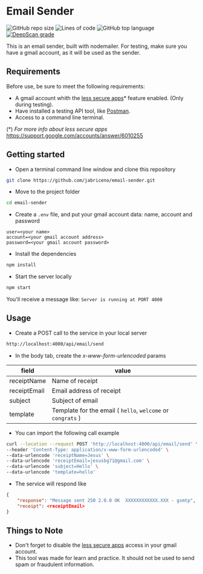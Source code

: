 # Email Sender

![GitHub repo size](https://img.shields.io/github/repo-size/jabriceno/email-sender)
![Lines of code](https://img.shields.io/tokei/lines/github/jabriceno/email-sender)
![GitHub top language](https://img.shields.io/github/languages/top/jabriceno/email-sender)
[![DeepScan grade](https://deepscan.io/api/teams/15390/projects/18552/branches/457361/badge/grade.svg)](https://deepscan.io/dashboard#view=project&tid=15390&pid=18552&bid=457361)

This is an email sender, built with nodemailer. For testing, make sure you have a gmail account, as it will be used as the sender.

## Requirements

Before use, be sure to meet the following requirements:

- A gmail account whith the [less secure apps](https://myaccount.google.com/lesssecureapps)\* feature enabled. (Only during testing).
- Have installed a testing API tool, like [Postman](https://www.postman.com/).
- Access to a command line terminal.

(\*) _For more info about less secure apps_ [https://support.google.com/accounts/answer/6010255
](https://support.google.com/accounts/answer/6010255)

## Getting started

- Open a terminal command line window and clone this repository

```bash
git clone https://github.com/jabriceno/email-sender.git
```

- Move to the project folder

```bash
cd email-sender
```

- Create a `.env` file, and put your gmail account data: name, account and password

```env
user=<your name>
account=<your gmail account address>
password=<your gmail account password>
```

- Install the dependencies

```bash
npm install
```

- Start the server locally

```bash
npm start
```

You'll receive a message like: `Server is running at PORT 4000`

## Usage

- Create a POST call to the service in your local server

```txt
http://localhost:4000/api/email/send
```

- In the body tab, create the _x-www-form-urlencoded_ params

| field        | value                                                       |
| ------------ | ----------------------------------------------------------- |
| receiptName  | Name of receipt                                             |
| receiptEmail | Email address of receipt                                    |
| subject      | Subject of email                                            |
| template     | Template for the email ( `hello`, `welcome` or `congrats` ) |

- You can import the following call example

```bash
curl --location --request POST 'http://localhost:4000/api/email/send' \
--header 'Content-Type: application/x-www-form-urlencoded' \
--data-urlencode 'receiptName=Jesus' \
--data-urlencode 'receiptEmail=jesusbg71@gmail.com' \
--data-urlencode 'subject=Hello' \
--data-urlencode 'template=hello'
```

- The service will respond like

```json
{
    "response": "Message sent 250 2.0.0 OK  XXXXXXXXXXXX.XXX - gsmtp",
    "receipt": <receiptEmail>
}
```

## Things to Note

- Don't forget to disable the [less secure apps](https://myaccount.google.com/lesssecureapps) access in your gmail account.
- This tool was made for learn and practice. It should not be used to send spam or fraudulent information.
